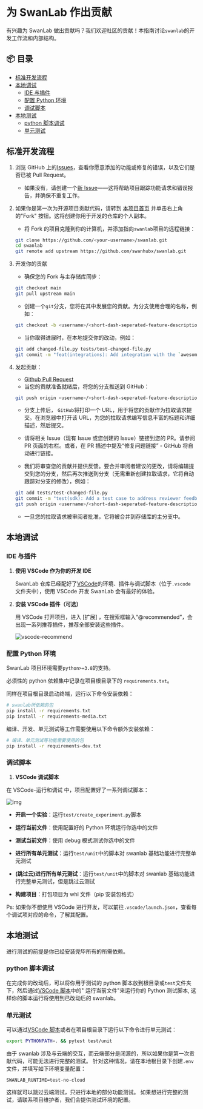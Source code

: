 # 为 SwanLab 作出贡献

有兴趣为 SwanLab 做出贡献吗？我们欢迎社区的贡献！本指南讨论`swanlab`的开发工作流和内部结构。

## 📦 目录

- [标准开发流程](#标准开发流程)
- [本地调试](#本地调试)
    - [IDE 与插件](#IDE与插件)
    - [配置 Python 环境](#配置python环境)
    - [调试脚本](#调试脚本)
- [本地测试](#本地测试)
    - [python 脚本调试](#python-脚本调试)
    - [单元测试](#单元测试)

## 标准开发流程

1. 浏览 GitHub 上的[Issues](https://github.com/SwanHubX/SwanLab/issues)，查看你愿意添加的功能或修复的错误，以及它们是否已被
   Pull Request。

    - 如果没有，请创建一个[新 Issue](https://github.com/SwanHubX/SwanLab/issues/new/choose)——这将帮助项目跟踪功能请求和错误报告，并确保不重复工作。

2. 如果你是第一次为开源项目贡献代码，请转到 [本项目首页](https://github.com/SwanHubX/SwanLab) 并单击右上角的"Fork"
   按钮。这将创建你用于开发的仓库的个人副本。

    - 将 Fork 的项目克隆到你的计算机，并添加指向`swanlab`项目的远程链接：

   ```bash
   git clone https://github.com/<your-username>/swanlab.git
   cd swanlab
   git remote add upstream https://github.com/swanhubx/swanlab.git
   ```

3. 开发你的贡献

    - 确保您的 Fork 与主存储库同步：

   ```bash
   git checkout main
   git pull upstream main
   ```

    - 创建一个`git`分支，您将在其中发展您的贡献。为分支使用合理的名称，例如：

   ```bash
   git checkout -b <username>/<short-dash-seperated-feature-description>
   ```

    - 当你取得进展时，在本地提交你的改动，例如：

   ```bash
   git add changed-file.py tests/test-changed-file.py
   git commit -m "feat(integrations): Add integration with the `awesomepyml` library"
   ```

4. 发起贡献：

    - [Github Pull Request](https://docs.github.com/en/pull-requests/collaborating-with-pull-requests/proposing-changes-to-your-work-with-pull-requests/about-pull-requests)
    - 当您的贡献准备就绪后，将您的分支推送到 GitHub：

   ```bash
   git push origin <username>/<short-dash-seperated-feature-description>
   ```

    - 分支上传后， `GitHub`将打印一个 URL，用于将您的贡献作为拉取请求提交。在浏览器中打开该 URL，为您的拉取请求编写信息丰富的标题和详细描述，然后提交。

    - 请将相关 Issue（现有 Issue 或您创建的 Issue）链接到您的 PR。请参阅 PR 页面的右栏。或者，在 PR
      描述中提及“修复问题链接” - GitHub 将自动进行链接。

    - 我们将审查您的贡献并提供反馈。要合并审阅者建议的更改，请将编辑提交到您的分支，然后再次推送到分支（无需重新创建拉取请求，它将自动跟踪对分支的修改），例如：

   ```bash
   git add tests/test-changed-file.py
   git commit -m "test(sdk): Add a test case to address reviewer feedback"
   git push origin <username>/<short-dash-seperated-feature-description>
   ```

    - 一旦您的拉取请求被审阅者批准，它将被合并到存储库的主分支中。

## 本地调试

### IDE 与插件

1. **使用 VSCode 作为你的开发 IDE**

   SwanLab 仓库已经配好了[VSCode](https://code.visualstudio.com/)的环境、插件与调试脚本（位于`.vscode`
   文件夹中），使用 VSCode 开发 SwanLab 会有最好的体验。

2. **安装 VSCode 插件（可选）**

   用 VSCode 打开项目，进入 [扩展] ，在搜索框输入“@recommended”，会出现一系列推荐插件，推荐全部安装这些插件。

   ![vscode-recommend](/readme_files/contribution_images/vscode_recommend.png)

### 配置 Python 环境

SwanLab 项目环境需要`python>=3.8`的支持。

必须性的 python 依赖集中记录在项目根目录下的 `requirements.txt`。

同样在项目根目录启动终端，运行以下命令安装依赖：

```Bash
# swanlab所依赖的包
pip install -r requirements.txt
pip install -r requirements-media.txt
```

编译、开发、单元测试等工作需要使用以下命令额外安装依赖：

```Bash
# 编译、单元测试等功能需要使用的包
pip install -r requirements-dev.txt
```

### 调试脚本

1. **VSCode 调试脚本**

在 VSCode-运行和调试 中，项目配置好了一系列调试脚本：

![img](/readme_files/contribution_images/debug.png)

- **开启一个实验**：运行`test/create_experiment.py`脚本

- **运行当前文件**：使用配置好的 Python 环境运行你选中的文件

- **测试当前文件**：使用 debug 模式测试你选中的文件

- **进行所有单元测试**：运行`test/unit`中的脚本对 swanlab 基础功能进行完整单元测试

- **(跳过云)进行所有单元测试**：运行`test/unit`中的脚本对 swanlab 基础功能进行完整单元测试，但是跳过云测试

- **构建项目**：打包项目为 whl 文件（pip 安装包格式）

Ps: 如果你不想使用 VSCode 进行开发，可以前往`.vscode/launch.json`，查看每个调试项对应的命令，了解其配置。

## 本地测试

进行测试的前提是你已经安装完毕所有的所需依赖。

### python 脚本调试

在完成你的改动后，可以将你用于测试的 python 脚本放到根目录或`test`文件夹下，然后通过[VSCode 脚本](#调试脚本)中的"
运行当前文件"来运行你的 Python 测试脚本, 这样你的脚本运行将使用到已改动后的 swanlab。

### 单元测试

可以通过[VSCode 脚本](#调试脚本)或者在项目根目录下运行以下命令进行单元测试：

```Bash
export PYTHONPATH=. && pytest test/unit
```

由于 swanlab 涉及与云端的交互，而云端部分是闭源的，所以如果你是第一次贡献代码，可能无法进行完整的测试。
针对这种情况，请在本地根目录下创建`.env`文件，并填写如下环境变量配置：

```dotenv
SWANLAB_RUNTIME=test-no-cloud
```

这样就可以跳过云端测试，只进行本地的部分功能测试。 如果想进行完整的测试，请联系项目维护者，我们会提供测试环境的配置。
